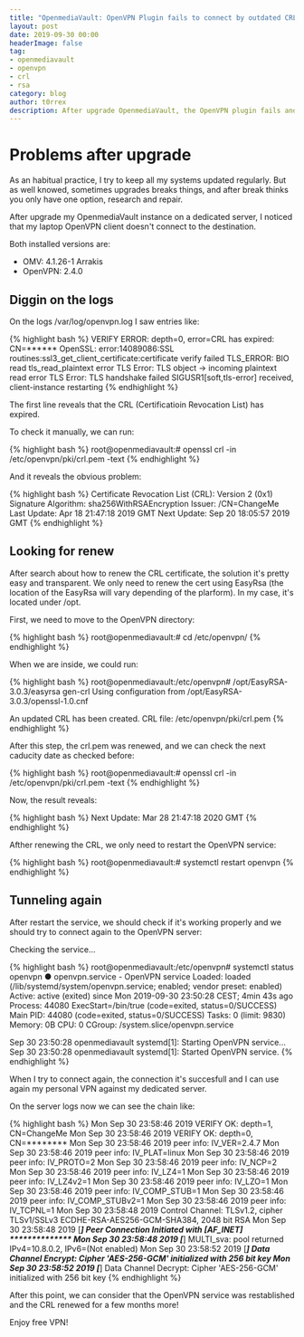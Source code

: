 ```yaml
---
title: "OpenmediaVault: OpenVPN Plugin fails to connect by outdated CRL"
layout: post
date: 2019-09-30 00:00
headerImage: false
tag:
- openmediavault
- openvpn
- crl
- rsa
category: blog
author: t0rrex
description: After upgrade OpenmediaVault, the OpenVPN plugin fails and doesn't allow incoming connections.
---
```


# Problems after upgrade

As an habitual practice, I try to keep all my systems updated regularly. But as well knowed, sometimes upgrades breaks things, and after break thinks you only have one option, research and repair.

After upgrade my OpenmediaVault instance on a dedicated server, I noticed that my laptop OpenVPN client doesn't connect to the destination.

Both installed versions are:

* OMV: 4.1.26-1 Arrakis
* OpenVPN: 2.4.0

## Diggin on the logs

On the logs /var/log/openvpn.log I saw entries like:

{% highlight bash %}
VERIFY ERROR: depth=0, error=CRL has expired: CN=******
OpenSSL: error:14089086:SSL routines:ssl3_get_client_certificate:certificate verify failed
TLS_ERROR: BIO read tls_read_plaintext error
TLS Error: TLS object -> incoming plaintext read error
TLS Error: TLS handshake failed
SIGUSR1[soft,tls-error] received, client-instance restarting
{% endhighlight %}

The first line reveals that the CRL (Certificatioin Revocation List) has expired.

To check it manually, we can run:

{% highlight bash %}
root@openmediavault:# openssl crl -in /etc/openvpn/pki/crl.pem -text
{% endhighlight %}

And it reveals the obvious problem:

{% highlight bash %}
Certificate Revocation List (CRL):
        Version 2 (0x1)
    Signature Algorithm: sha256WithRSAEncryption
        Issuer: /CN=ChangeMe
        Last Update: Apr 18 21:47:18 2019 GMT
        Next Update: Sep 20 18:05:57 2019 GMT
{% endhighlight %}

## Looking for renew

After search about how to renew the CRL certificate, the solution it's pretty easy and transparent. We only need to renew the cert using EasyRsa (the location of the EasyRsa will vary depending of the plarform). In my case, it's located under /opt.

First, we need to move to the OpenVPN directory:

{% highlight bash %}
root@openmediavault:# cd /etc/openvpn/
{% endhighlight %}

When we are inside, we could run:

{% highlight bash %}
root@openmediavault:/etc/openvpn# /opt/EasyRSA-3.0.3/easyrsa gen-crl
Using configuration from /opt/EasyRSA-3.0.3/openssl-1.0.cnf

An updated CRL has been created.
CRL file: /etc/openvpn/pki/crl.pem
{% endhighlight %}

After this step, the crl.pem was renewed, and we can check the next caducity date as checked before:

{% highlight bash %}
root@openmediavault:# openssl crl -in /etc/openvpn/pki/crl.pem -text
{% endhighlight %}

Now, the result reveals:

{% highlight bash %}
        Next Update: Mar 28 21:47:18 2020 GMT
{% endhighlight %}

Afther renewing the CRL, we only need to restart the OpenVPN service:

{% highlight bash %}
root@openmediavault:# systemctl restart openvpn
{% endhighlight %}

## Tunneling again

After restart the service, we should check if it's working properly and we should try to connect again to the OpenVPN server:

Checking the service...

{% highlight bash %}
root@openmediavault:/etc/openvpn# systemctl status openvpn
● openvpn.service - OpenVPN service
   Loaded: loaded (/lib/systemd/system/openvpn.service; enabled; vendor preset: enabled)
   Active: active (exited) since Mon 2019-09-30 23:50:28 CEST; 4min 43s ago
  Process: 44080 ExecStart=/bin/true (code=exited, status=0/SUCCESS)
 Main PID: 44080 (code=exited, status=0/SUCCESS)
    Tasks: 0 (limit: 9830)
   Memory: 0B
      CPU: 0
   CGroup: /system.slice/openvpn.service

Sep 30 23:50:28 openmediavault systemd[1]: Starting OpenVPN service...
Sep 30 23:50:28 openmediavault systemd[1]: Started OpenVPN service.
{% endhighlight %}

When I try to connect again, the connection it's succesfull and I can use again my personal VPN against my dedicated server.

On the server logs now we can see the chain like:

{% highlight bash %}
Mon Sep 30 23:58:46 2019 VERIFY OK: depth=1, CN=ChangeMe
Mon Sep 30 23:58:46 2019 VERIFY OK: depth=0, CN=********
Mon Sep 30 23:58:46 2019 peer info: IV_VER=2.4.7
Mon Sep 30 23:58:46 2019 peer info: IV_PLAT=linux
Mon Sep 30 23:58:46 2019 peer info: IV_PROTO=2
Mon Sep 30 23:58:46 2019 peer info: IV_NCP=2
Mon Sep 30 23:58:46 2019 peer info: IV_LZ4=1
Mon Sep 30 23:58:46 2019 peer info: IV_LZ4v2=1
Mon Sep 30 23:58:46 2019 peer info: IV_LZO=1
Mon Sep 30 23:58:46 2019 peer info: IV_COMP_STUB=1
Mon Sep 30 23:58:46 2019 peer info: IV_COMP_STUBv2=1
Mon Sep 30 23:58:46 2019 peer info: IV_TCPNL=1
Mon Sep 30 23:58:48 2019 Control Channel: TLSv1.2, cipher TLSv1/SSLv3 ECDHE-RSA-AES256-GCM-SHA384, 2048 bit RSA
Mon Sep 30 23:58:48 2019 [*******] Peer Connection Initiated with [AF_INET] **************
Mon Sep 30 23:58:48 2019 [*******] MULTI_sva: pool returned IPv4=10.8.0.2, IPv6=(Not enabled)
Mon Sep 30 23:58:52 2019 [*******] Data Channel Encrypt: Cipher 'AES-256-GCM' initialized with 256 bit key
Mon Sep 30 23:58:52 2019 [*******] Data Channel Decrypt: Cipher 'AES-256-GCM' initialized with 256 bit key
{% endhighlight %}

After this point, we can consider that the OpenVPN service was restablished and the CRL renewed for a few months more!

Enjoy free VPN!
